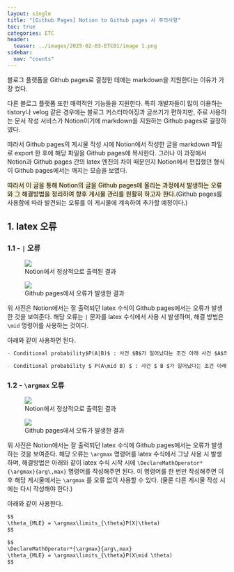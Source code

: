 ```yaml
---
layout: single
title: "[Github Pages] Notion to Github pages 시 주의사항"
toc: true
categories: ETC
header:
  teaser: ../images/2025-02-03-ETC01/image 1.png
sidebar:
  nav: "counts"
---
```

블로그 플랫폼을 Github pages로 결정한 데에는 markdown을 지원한다는 이유가 가장 컸다.

다른 블로그 플랫폼 또한 매력적인 기능들을 지원한다. 특히 개발자들이 많이 이용하는 tistory나 velog 같은 경우에는 블로그 커스터마이징과 글쓰기가 편하지만, 주로 사용하는 문서 작성 서비스가 Notion이기에 markdown을 지원하는 Github pages로 결정하였다.

따라서 Github pages의 게시물 작성 시에 Notion에서 작성한 글을 markdown 파일로 export 한 후에 해당 파일을 Github pages에 복사한다. 그러나 이 과정에서 Notion과 Github pages 간의 latex 엔진의 차이 때문인지 Notion에서 편집했던 형식이 Github pages에서는 깨지는 모습을 보였다.

<mark style="background-color: #fbf3db">따라서 이 글을 통해 Notion의 글을 Github pages에 올리는 과정에서 발생하는 오류와 그 해결방법을 정리하여 향후 게시물 관리를 원활히 하고자 한다.</mark>(Github pages를 사용함에 따라 발견되는 오류를 이 게시물에 계속하여 추가할 예정이다.)

## 1. latex 오류

### 1.1 - `|` 오류

<figure style="display: block; text-align: left;">
  <img src="https://min0219.github.io/images/2025-02-03-ETC01/image.png"/>
  <figcaption>Notion에서 정상적으로 출력된 결과</figcaption>
</figure>

<figure style="display: block; text-align: left;">
  <img src="https://min0219.github.io/images/2025-02-03-ETC01/image 1.png"/>
  <figcaption>Github pages에서 오류가 발생한 결과</figcaption>
</figure>

위 사진은 Notion에서는 잘 출력되던 latex 수식이 Github pages에서는 오류가 발생한 것을 보여준다. 해당 오류는 `|` 문자를 latex 수식에서 사용 시 발생하며, 해결 방법은 `\mid` 명령어를 사용하는 것이다.

아래와 같이 사용하면 된다.

```markdown
- Conditional probability$P(A|B)$ : 사건 $B$가 일어났다는 조건 아래 사건 $A$의 확률
```

```markdown
- Conditional probability $ P(A\mid B) $ : 사건 $ B $가 일어났다는 조건 아래 사건 $ A $의 확률
```

### 1.2 - `\argmax` 오류

<figure style="display: block; text-align: left;">
  <img src="https://min0219.github.io/images/2025-02-03-ETC01/image 2.png"/>
  <figcaption>Notion에서 정상적으로 출력된 결과</figcaption>
</figure>

<figure style="display: block; text-align: left;">
  <img src="https://min0219.github.io/images/2025-02-03-ETC01/image 3.png"/>
  <figcaption>Github pages에서 오류가 발생한 결과</figcaption>
</figure>

위 사진은 Notion에서는 잘 출력되던 latex 수식에 Github pages에서는 오류가 발생하는 것을 보여준다. 해당 오류는 `\argmax` 명령어를 latex 수식에서 그냥 사용 시 발생하며, 해결방법은 아래와 같이 latex 수식 시작 시에 `\DeclareMathOperator*{\argmax}{arg\,max}` 명령어를 작성해주면 된다. 이 명령어를 한 번만 작성해주면 이후 해당 게시물에서는 `\argmax` 를 오류 없이 사용할 수 있다. (물론 다른 게시물 작성 시에는 다시 작성해야 한다.)

아래와 같이 사용한다.

```markdown
$$
\theta_{MLE} = \argmax\limits_{\theta}P(X|\theta)
$$
```

```markdown
$$
\DeclareMathOperator*{\argmax}{arg\,max}
\theta_{MLE} = \argmax\limits_{\theta}P(X\mid \theta)
$$
```